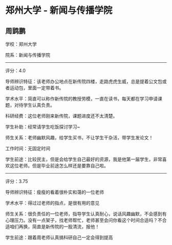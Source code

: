 # 郑州大学 - 新闻与传播学院

## 周鹍鹏

学校：郑州大学

院系：新闻与传播学院

* * *

评分：4.0

导师辨识特征：该老师办公地点在新传院四楼，走路虎虎生威，总是提着公文包或者运动包，里面一定带着书。

学术水平：简直可以称作新传院的教授劳模，一直在读书，每天都在学习申请课题，对待学生认真负责。

科研经费：这位老师刚来新传院，课题进度还不太清楚。

学生补助：经常请学生吃饭探讨学习~

师生关系：老师幽默风趣，给学生买书，不让学生干杂活，带学生发论文！

工作时间：无固定时间

学生前途：比较民主，但是会给学生自己最好的资源，我是他第一届学生，非常喜欢这位老师。但是毕业前途怎么样还是要靠自己啦。

* * *

评分：3.75

导师辨识特征：瘦瘦的看着很朴实和蔼的一位老师

学术水平：得过过老师的指点，是很有用的意见

师生关系：很负责任的一位老师，指导学生认真耐心，说话风趣幽默，不会感到有心理压力。没有一点架子，找老师帮忙，老师甚至会问你看这个时间合适吗？不合适咱们再换，简直是新传院的一股清流，报他！

学生前途：跟着周老师认真搞科研自己一定会得到提高
